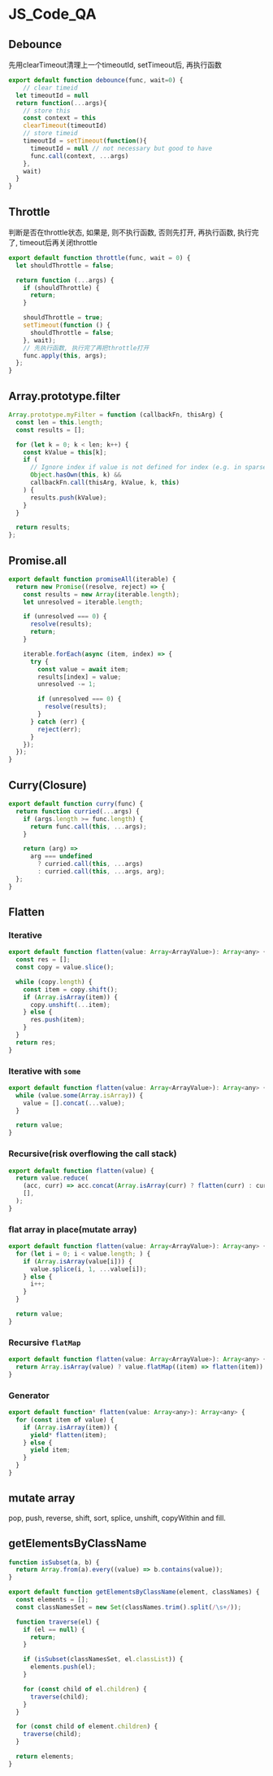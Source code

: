 # JS_Code_QA
## Debounce
先用clearTimeout清理上一个timeoutId, setTimeout后, 再执行函数
```JavaScript
export default function debounce(func, wait=0) {
    // clear timeid
  let timeoutId = null
  return function(...args){
    // store this 
    const context = this
    clearTimeout(timeoutId)
    // store timeid 
    timeoutId = setTimeout(function(){
      timeoutId = null // not necessary but good to have
      func.call(context, ...args)
    },
    wait)
  }
}
```

## Throttle

判断是否在throttle状态, 如果是, 则不执行函数, 否则先打开, 再执行函数, 执行完了, timeout后再关闭throttle

```JavaScript
export default function throttle(func, wait = 0) {
  let shouldThrottle = false;

  return function (...args) {
    if (shouldThrottle) {
      return;
    }

    shouldThrottle = true;
    setTimeout(function () {
      shouldThrottle = false;
    }, wait);
    // 先执行函数, 执行完了再把throttle打开
    func.apply(this, args);
  };
}
```

## Array.prototype.filter

```JavaScript
Array.prototype.myFilter = function (callbackFn, thisArg) {
  const len = this.length;
  const results = [];

  for (let k = 0; k < len; k++) {
    const kValue = this[k];
    if (
      // Ignore index if value is not defined for index (e.g. in sparse arrays).
      Object.hasOwn(this, k) &&
      callbackFn.call(thisArg, kValue, k, this)
    ) {
      results.push(kValue);
    }
  }

  return results;
};
```

## Promise.all

```JavaScript
export default function promiseAll(iterable) {
  return new Promise((resolve, reject) => {
    const results = new Array(iterable.length);
    let unresolved = iterable.length;

    if (unresolved === 0) {
      resolve(results);
      return;
    }

    iterable.forEach(async (item, index) => {
      try {
        const value = await item;
        results[index] = value;
        unresolved -= 1;

        if (unresolved === 0) {
          resolve(results);
        }
      } catch (err) {
        reject(err);
      }
    });
  });
}
```

## Curry(Closure)

```JavaScript
export default function curry(func) {
  return function curried(...args) {
    if (args.length >= func.length) {
      return func.call(this, ...args);
    }

    return (arg) =>
      arg === undefined
        ? curried.call(this, ...args)
        : curried.call(this, ...args, arg);
  };
}
```

## Flatten

### Iterative
```JavaScript
export default function flatten(value: Array<ArrayValue>): Array<any> {
  const res = [];
  const copy = value.slice();

  while (copy.length) {
    const item = copy.shift();
    if (Array.isArray(item)) {
      copy.unshift(...item);
    } else {
      res.push(item);
    }
  }
  return res;
}
```
### Iterative with `some`
```JavaScript
export default function flatten(value: Array<ArrayValue>): Array<any> {
  while (value.some(Array.isArray)) {
    value = [].concat(...value);
  }

  return value;
}
```

### Recursive(risk overflowing the call stack)
```JavaScript
export default function flatten(value) {
  return value.reduce(
    (acc, curr) => acc.concat(Array.isArray(curr) ? flatten(curr) : curr),
    [],
  );
}
```

### flat array in place(mutate array)
```JavaScript
export default function flatten(value: Array<ArrayValue>): Array<any> {
  for (let i = 0; i < value.length; ) {
    if (Array.isArray(value[i])) {
      value.splice(i, 1, ...value[i]);
    } else {
      i++;
    }
  }

  return value;
}
```

### Recursive `flatMap`
```JavaScript
export default function flatten(value: Array<ArrayValue>): Array<any> {
  return Array.isArray(value) ? value.flatMap((item) => flatten(item)) : value;
}
```

### Generator
```JavaScript
export default function* flatten(value: Array<any>): Array<any> {
  for (const item of value) {
    if (Array.isArray(item)) {
      yield* flatten(item);
    } else {
      yield item;
    }
  }
}
```

## mutate array
pop, push, reverse, shift, sort, splice, unshift, copyWithin and fill.

## getElementsByClassName
```JavaScript
function isSubset(a, b) {
  return Array.from(a).every((value) => b.contains(value));
}

export default function getElementsByClassName(element, classNames) {
  const elements = [];
  const classNamesSet = new Set(classNames.trim().split(/\s+/));

  function traverse(el) {
    if (el == null) {
      return;
    }

    if (isSubset(classNamesSet, el.classList)) {
      elements.push(el);
    }

    for (const child of el.children) {
      traverse(child);
    }
  }

  for (const child of element.children) {
    traverse(child);
  }

  return elements;
}
```